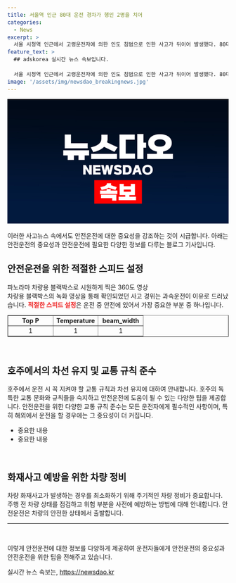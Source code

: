 ```yaml
---
title: 서울역 인근 80대 운전 경차가 행인 2명을 치어
categories:
  - News
excerpt: >
  서울 시청역 인근에서 고령운전자에 의한 인도 침범으로 인한 사고가 뒤이어 발생했다. 80대 A씨의 경차가 행인 2명을 치고 주유소 벽을 들이받았으나 부상은 경미한 것으로 알려졌다. A씨는 음주 상태가 아니었으며 경찰은 치상 혐의로 조사 중이다. 이 사고로 인해 사람들은 고령운전자에 대한 운전능력과 교통안전에 대한 우려를 고조시키고 있다.
feature_text: >
  ## adskorea 실시간 뉴스 속보입니다.

  서울 시청역 인근에서 고령운전자에 의한 인도 침범으로 인한 사고가 뒤이어 발생했다. 80대 A씨의 경차가 행인 2명을 치고 주유소 벽을 들이받았으나 부상은 경미한 것으로 알려졌다. A씨는 음주 상태가 아니었으며 경찰은 치상 혐의로 조사 중이다. 이 사고로 인해 사람들은 고령운전자에 대한 운전능력과 교통안전에 대한 우려를 고조시키고 있다.
image: '/assets/img/newsdao_breakingnews.jpg'
---
```


<p><img src="/assets/img/newsdao_breakingnews.jpg" alt="adskorea 속보" /></p>

<p>이러한 사고뉴스 속에서도 안전운전에 대한 중요성을 강조하는 것이 시급합니다. 아래는 안전운전의 중요성과 안전운전에 필요한 다양한 정보를 다루는 블로그 기사입니다.</p>

<h2 data-ke-size="size26">안전운전을 위한 적절한 스피드 설정</h2>

<p>파노라마 차량용 블랙박스로 시원하게 찍은 360도 영상<br>
차량용 블랙박스의 녹화 영상을 통해 확인되었던 사고 경위는 과속운전이 이유로 드러났습니다. <b><span style="color: #ee2323;">적절한 스피드 설정</span></b>은 운전 중 안전에 있어서 가장 중요한 부분 중 하나입니다.</p>

<table style="width: 100%;" border="1">
<tbody>
<tr>
<td style="text-align: center; width: 33.3333%;"><b>Top P</b></td>
<td style="text-align: center; width: 33.3333%;"><b>Temperature</b></td>
<td style="text-align: center; width: 33.3333%;"><b>beam_width</b></td>
</tr>
<tr>
<td style="text-align: center; height: 17px;">1</td>
<td style="text-align: center; height: 17px;">1</td>
<td style="text-align: center; height: 17px;">1</td>
</tr>
</tbody>
</table>

<p data-ke-size="size16">&nbsp;</p>

<h2 data-ke-size="size26">호주에서의 차선 유지 및 교통 규칙 준수</h2>

<p>호주에서 운전 시 꼭 지켜야 할 교통 규칙과 차선 유지에 대하여 안내합니다. 호주의 독특한 교통 문화와 규칙들을 숙지하고 안전운전에 도움이 될 수 있는 다양한 팁을 제공합니다. 안전운전을 위한 다양한 교통 규칙 준수는 모든 운전자에게 필수적인 사항이며, 특히 해외에서 운전을 할 경우에는 그 중요성이 더 커집니다.</p>

<ul>
<li>중요한 내용</li>
<li>중요한 내용</li>
</ul>

<p data-ke-size="size16">&nbsp;</p>

<h2 data-ke-size="size26">화재사고 예방을 위한 차량 정비</h2>

<p>차량 화재사고가 발생하는 경우를 최소화하기 위해 주기적인 차량 정비가 중요합니다. 주행 전 차량 상태를 점검하고 위험 부분을 사전에 예방하는 방법에 대해 안내합니다. 안전운전은 차량의 안전한 상태에서 출발합니다. </p>

<hr>

<p data-ke-size="size16">&nbsp;</p>

<p>이렇게 안전운전에 대한 정보를 다양하게 제공하여 운전자들에게 안전운전의 중요성과 안전운전을 위한 팁을 전해주고 있습니다.</p>
실시간 뉴스 속보는, <a href="https://newsdao.kr" rel="dofollow">https://newsdao.kr</a>


